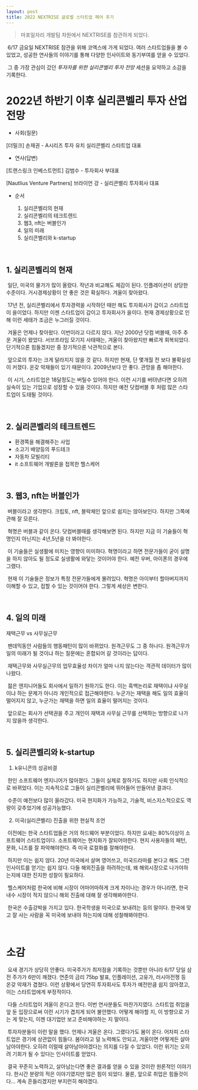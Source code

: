 ```yaml
---
layout: post
title: 2022 NEXTRISE 글로벌 스타트업 페어 후기
---
```


> 마포일자리 개발팀 차원에서 NEXTRISE를 참관하게 되었다.

&nbsp;6/17 금요일 NEXTRISE 참관을 위해 코엑스에 가게 되었다. 여러 스타트업들을 볼 수 있었고, 성공한 연사들의 이야기를 통해 다양한 인사이트와 동기부여를 얻을 수 있었다.

&nbsp;그 중 가장 관심이 갔던 <i>투자자를 위한 실리콘벨리 투자 전망</i> 세션을 요약하고 소감을 기록한다.

# 2022년 하반기 이후 실리콘벨리 투자 산업 전망

- 사회(질문)

[더밀크] 손재권 - A시리즈 투자 유치 실리콘벨리 스타트업 대표

- 연사(답변)

[트랜스링크 인베스트먼트] 김범수 - 투자회사 부대표

[Nautlius Venture Partners] 브라이언 강 - 실리콘벨리 투자회사 대표

- 순서

  1. 실리콘벨리의 현재
  2. 실리콘벨리의 테크트렌드
  3. 웹3, nft는 버블인가
  4. 일의 미래
  5. 실리콘벨리와 k-startup

<br>

## 1. 실리콘벨리의 현재

&nbsp;일단, 미국의 물가가 많이 올랐다. 작년과 비교해도 체감이 된다. 인플레이션이 상당한 수준이다. 거시경제상황이 안 좋은 것은 확실하다. 겨울이 찾아왔다.

&nbsp;17년 전, 실리콘벨리에서 투자경력을 시작하던 때만 해도 투자회사가 갑이고 스타트업이 을이었다. 하지만 이젠 스타트업이 갑이고 투자회사가 을이다. 현재 경제상황으로 인해 이런 세태가 조금은 누그러질 것이다.

&nbsp;겨울은 언제나 찾아왔다. 이번이라고 다르지 않다. 지난 2000년 닷컴 버블때, 아주 추운 겨울이 왔었다. 서브프라임 모기지 사태때는, 겨울이 찾아왔지만 빠르게 회복되었다. 단기적으론 힘들겠지만 중 장기적으론 낙관적으로 본다.

&nbsp;앞으로의 투자는 크게 달라지지 않을 것 같다. 하지만 현재, 단 몇개월 전 보다 불확실성이 커졌다. 온갖 악재들이 있기 때문이다. 2009년보다 안 좋다. 관망을 좀 해야한다.

&nbsp;이 시기, 스타트업은 18달정도는 버틸수 있어야 한다. 이런 시기를 버텨낸다면 오히려 실속이 있는 기업으로 성장할 수 있을 것이다. 하지만 예전 닷컴버블 후 처럼 많은 스타트업이 도태될 것이다.

<br>

## 2. 실리콘벨리의 테크트렌드

- 환경쪽을 해결해주는 사업
- 소고기 배양등의 푸드테크
- 자동차 모빌리티
- it 소프트웨어 개발론을 접목한 헬스케어

<br>

## 3. 웹3, nft는 버블인가

&nbsp;버블이라고 생각한다. 크립토, nft, 블락체인 앞으로 쉽지는 않아보인다. 하지만 그쪽에 관해 잘 모른다.

&nbsp;혁명은 버블과 같이 온다. 닷컴버블때를 생각해보면 된다. 하지만 지금 이 기술들이 혁명인지 아닌지는 4년,5년을 더 봐야한다.

&nbsp;이 기술들은 실생활에 미치는 영향이 미미하다. 혁명이라고 하면 전문가들이 굳이 설명을 하지 않아도 될 정도로 실생활에 와닿는 것이어야 한다. 예전 우버, 아이폰의 경우에 그랬다.

&nbsp;현재 이 기술들은 정보가 특정 전문가들에게 몰려있다. 혁명은 아이부터 할아버지까지 이해할 수 있고, 접할 수 있는 것이어야 한다. 그렇게 세상은 변한다.

<br>

## 4. 일의 미래

재택근무 vs 사무실근무

&nbsp;팬데믹동안 사람들의 행동패턴이 많이 바뀌었다. 원격근무도 그 중 하나다. 원격근무가 일의 미래가 될 것이냐 하는 질문에는 혼합되어 갈 것이라는 답이다.

&nbsp;재택근무와 사무실근무의 업무효율성 차이가 얼마 나지 않는다는 객관적 데이터가 많이 나왔다.

&nbsp;젊은 엔지니어들도 회사에서 일하기 원하기도 한다. 이는 흑백논리로 재택이냐 사무실이냐 하는 문제가 아니라 개인적으로 접근해야한다. 누군가는 재택을 해도 일의 효율이 떨어지지 않고, 누군가는 재택을 하면 일의 효율이 떨어지는 것이다.

&nbsp;앞으로는 회사가 선택권을 주고 개인이 재택과 사무실 근무를 선택하는 방향으로 나가지 않을까 생각한다.

<br>

## 5. 실리콘벨리와 k-startup

1. k유니콘의 성공비결

&nbsp;한인 소프트웨어 엔지니어가 많아졌다. 그들이 실제로 잘하기도 하지만 사회 인식적으로 바뀌었다. 이는 지속적으로 그들이 실리콘벨리에 뛰어들어 만들어낸 결과다.

&nbsp;수준이 예전보다 많이 올라갔다. 미국 현지화가 가능하고, 기술적, 비스지스적으로도 역량이 갖추었기에 성공가능했다.

2. 미국(실리콘벨리) 진출을 위한 현실적 조언

&nbsp;이전에는 한국 스타트업들은 거의 하드웨어 부분이었다. 하지만 요새는 80%이상이 소프트웨어 스타트업이다. 소프트웨어는 현지화가 잘되어야한다. 현지 사용자들의 패턴, 문화, 니즈를 잘 파악해야한다. 즉 미국 로컬화를 잘해야한다.

&nbsp;하지만 이는 쉽지 않다. 20년 미국에서 살며 영어쓰고, 미국드라마를 본다고 해도 그런 인사이트를 얻기는 쉽지 않다. 다들 해외진출을 하려하는데, 왜 해외시장으로 나가야하는지에 대한 진지한 성찰이 필요하다.

&nbsp;헬스케어처럼 한국에 비해 시장이 어마어마하게 크게 차이나는 경우가 아니라면, 한국 내수 시장이 적지 않으니 해외 진출에 대해 잘 생각해봐야한다.

&nbsp;한국은 수출강박을 가지고 있다. 한국학생을 미국으로 보내려는 등의 말이다. 한국에 맞고 잘 사는 사람을 꼭 미국에 보내야 하는지에 대해 성찰해봐야한다.

<br>

# 소감

&nbsp;요새 경기가 상당히 안좋다. 미국주가가 최저점을 기록하는 것뿐만 아니라 6/17 당일 삼전 주가가 6만이 깨졌다. 연준의 금리 75bp 발표, 인플레이션, 고유가, 러시아전쟁 등 온갖 악재가 겹쳤다. 이런 상황에서 당연히 투자회사도 투자가 예전만큼 쉽지 않아졌고, 이는 스타트업에게 부정적이다.

&nbsp;다들 스타트업이 겨울이 온다고 한다. 이번 연사분들도 마찬가지였다. 스타트업 취업을 앞 둔 입장으로써 이런 시기가 겹치게 되어 불안했다. 어떻게 해야할 지, 이 방향으로 가는 게 맞는지, 이젠 대기업만 보고 준비해야하는 지 말이다.

&nbsp;투자자분들이 이런 말을 했다. 언제나 겨울은 온다. 그랬다가도 봄이 온다. 어차피 스타트업은 경기에 상관없이 힘들다. 봄이라고 덜 노력해도 안되고, 겨울이면 어떻게든 살아남아야한다. 오히려 이럴때 살아남아야겠다는 의지를 다질 수 있었다. 이런 위기는 오히려 기회가 될 수 있다는 인사이트를 얻었다.

&nbsp;결국 꾸준히 노력하고, 살아남는다면 좋은 결과를 얻을 수 있을 것이란 원론적인 이야기다. 한시간 분량의 적은 이야기였지만 많은 힘이 되었다. 물론, 앞으로 취업은 힘들것이다… 계속 흔들리겠지만 부지런히 해야겠다.
